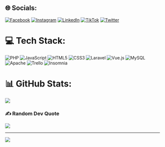 
## 🌐 Socials:
[![Facebook](https://img.shields.io/badge/Facebook-%231877F2.svg?logo=Facebook&logoColor=white)](https://facebook.com/heitor.flavio1) [![Instagram](https://img.shields.io/badge/Instagram-%23E4405F.svg?logo=Instagram&logoColor=white)](https://instagram.com/heitor.flavio) [![LinkedIn](https://img.shields.io/badge/LinkedIn-%230077B5.svg?logo=linkedin&logoColor=white)](https://linkedin.com/in/heitorflavio) [![TikTok](https://img.shields.io/badge/TikTok-%23000000.svg?logo=TikTok&logoColor=white)](https://tiktok.com/@heitor.flavio) [![Twitter](https://img.shields.io/badge/Twitter-%231DA1F2.svg?logo=Twitter&logoColor=white)](https://twitter.com/heitorflavior) 

# 💻 Tech Stack:
![PHP](https://img.shields.io/badge/php-%23777BB4.svg?style=for-the-badge&logo=php&logoColor=white) ![JavaScript](https://img.shields.io/badge/javascript-%23323330.svg?style=for-the-badge&logo=javascript&logoColor=%23F7DF1E) ![HTML5](https://img.shields.io/badge/html5-%23E34F26.svg?style=for-the-badge&logo=html5&logoColor=white) ![CSS3](https://img.shields.io/badge/css3-%231572B6.svg?style=for-the-badge&logo=css3&logoColor=white) ![Laravel](https://img.shields.io/badge/laravel-%23FF2D20.svg?style=for-the-badge&logo=laravel&logoColor=white) ![Vue.js](https://img.shields.io/badge/vuejs-%2335495e.svg?style=for-the-badge&logo=vuedotjs&logoColor=%234FC08D) ![MySQL](https://img.shields.io/badge/mysql-%2300f.svg?style=for-the-badge&logo=mysql&logoColor=white) ![Apache](https://img.shields.io/badge/apache-%23D42029.svg?style=for-the-badge&logo=apache&logoColor=white) ![Trello](https://img.shields.io/badge/Trello-%23026AA7.svg?style=for-the-badge&logo=Trello&logoColor=white) ![Insomnia](https://img.shields.io/badge/Insomnia-black?style=for-the-badge&logo=insomnia&logoColor=5849BE)
# 📊 GitHub Stats:
![](https://github-readme-stats.vercel.app/api?username=heitorflavio&theme=dark&hide_border=false&include_all_commits=true&count_private=true)<br/>


### ✍️ Random Dev Quote
![](https://quotes-github-readme.vercel.app/api?type=horizontal&theme=radical)

---
[![](https://visitcount.itsvg.in/api?id=heitorflavio&icon=0&color=11)](https://visitcount.itsvg.in)
